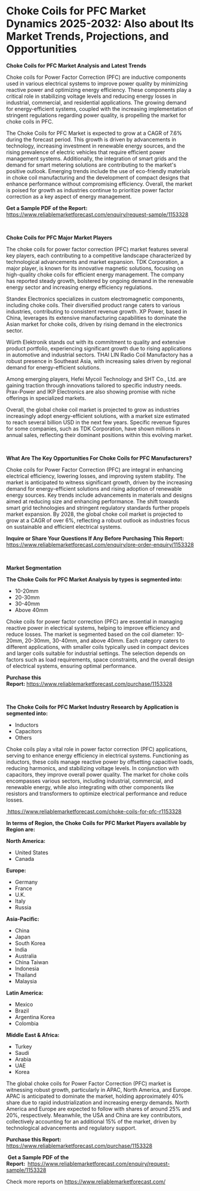 <p><h1>Choke Coils for PFC Market Dynamics 2025-2032: Also about Its Market Trends, Projections, and Opportunities</h1></p><p><strong>Choke Coils for PFC Market Analysis and Latest Trends</strong></p>
<p><p>Choke coils for Power Factor Correction (PFC) are inductive components used in various electrical systems to improve power quality by minimizing reactive power and optimizing energy efficiency. These components play a critical role in stabilizing voltage levels and reducing energy losses in industrial, commercial, and residential applications. The growing demand for energy-efficient systems, coupled with the increasing implementation of stringent regulations regarding power quality, is propelling the market for choke coils in PFC.</p><p>The Choke Coils for PFC Market is expected to grow at a CAGR of 7.6% during the forecast period. This growth is driven by advancements in technology, increasing investment in renewable energy sources, and the rising prevalence of electric vehicles that require efficient power management systems. Additionally, the integration of smart grids and the demand for smart metering solutions are contributing to the market's positive outlook. Emerging trends include the use of eco-friendly materials in choke coil manufacturing and the development of compact designs that enhance performance without compromising efficiency. Overall, the market is poised for growth as industries continue to prioritize power factor correction as a key aspect of energy management.</p></p>
<p><strong>Get a Sample PDF of the Report:&nbsp;</strong> <a href="https://www.reliablemarketforecast.com/enquiry/request-sample/1153328?utm_campaign=2441&utm_medium=2&utm_source=Github&utm_content=ia&utm_term=13022025&utm_id=choke-coils-for-pfc">https://www.reliablemarketforecast.com/enquiry/request-sample/1153328</a></p>
<p>&nbsp;</p>
<p><strong>Choke Coils for PFC Major Market Players</strong></p>
<p><p>The choke coils for power factor correction (PFC) market features several key players, each contributing to a competitive landscape characterized by technological advancements and market expansion. TDK Corporation, a major player, is known for its innovative magnetic solutions, focusing on high-quality choke coils for efficient energy management. The company has reported steady growth, bolstered by ongoing demand in the renewable energy sector and increasing energy efficiency regulations.</p><p>Standex Electronics specializes in custom electromagnetic components, including choke coils. Their diversified product range caters to various industries, contributing to consistent revenue growth. XP Power, based in China, leverages its extensive manufacturing capabilities to dominate the Asian market for choke coils, driven by rising demand in the electronics sector.</p><p>Würth Elektronik stands out with its commitment to quality and extensive product portfolio, experiencing significant growth due to rising applications in automotive and industrial sectors. THAI LIN Radio Coil Manufactory has a robust presence in Southeast Asia, with increasing sales driven by regional demand for energy-efficient solutions.</p><p>Among emerging players, Hefei Mycoil Technology and SHT Co., Ltd. are gaining traction through innovations tailored to specific industry needs. Prax-Power and IKP Electronics are also showing promise with niche offerings in specialized markets.</p><p>Overall, the global choke coil market is projected to grow as industries increasingly adopt energy-efficient solutions, with a market size estimated to reach several billion USD in the next few years. Specific revenue figures for some companies, such as TDK Corporation, have shown millions in annual sales, reflecting their dominant positions within this evolving market.</p></p>
<p>&nbsp;</p>
<p><strong>What Are The Key Opportunities For Choke Coils for PFC Manufacturers?</strong></p>
<p><p>Choke coils for Power Factor Correction (PFC) are integral in enhancing electrical efficiency, lowering losses, and improving system stability. The market is anticipated to witness significant growth, driven by the increasing demand for energy-efficient solutions and rising adoption of renewable energy sources. Key trends include advancements in materials and designs aimed at reducing size and enhancing performance. The shift towards smart grid technologies and stringent regulatory standards further propels market expansion. By 2028, the global choke coil market is projected to grow at a CAGR of over 6%, reflecting a robust outlook as industries focus on sustainable and efficient electrical systems.</p></p>
<p><strong>Inquire or Share Your Questions If Any Before Purchasing This Report:</strong> <a href="https://www.reliablemarketforecast.com/enquiry/pre-order-enquiry/1153328?utm_campaign=2441&utm_medium=2&utm_source=Github&utm_content=ia&utm_term=13022025&utm_id=choke-coils-for-pfc">https://www.reliablemarketforecast.com/enquiry/pre-order-enquiry/1153328</a></p>
<p>&nbsp;</p>
<p><strong>Market Segmentation</strong></p>
<p><strong>The Choke Coils for PFC Market Analysis by types is segmented into:</strong></p>
<p><ul><li>10-20mm</li><li>20-30mm</li><li>30-40mm</li><li>Above 40mm</li></ul></p>
<p><p>Choke coils for power factor correction (PFC) are essential in managing reactive power in electrical systems, helping to improve efficiency and reduce losses. The market is segmented based on the coil diameter: 10-20mm, 20-30mm, 30-40mm, and above 40mm. Each category caters to different applications, with smaller coils typically used in compact devices and larger coils suitable for industrial settings. The selection depends on factors such as load requirements, space constraints, and the overall design of electrical systems, ensuring optimal performance.</p></p>
<p><strong>Purchase this Report:&nbsp;</strong><a href="https://www.reliablemarketforecast.com/purchase/1153328?utm_campaign=2441&utm_medium=2&utm_source=Github&utm_content=ia&utm_term=13022025&utm_id=choke-coils-for-pfc">https://www.reliablemarketforecast.com/purchase/1153328</a></p>
<p>&nbsp;</p>
<p><strong>The Choke Coils for PFC Market Industry Research by Application is segmented into:</strong></p>
<p><ul><li>Inductors</li><li>Capacitors</li><li>Others</li></ul></p>
<p><p>Choke coils play a vital role in power factor correction (PFC) applications, serving to enhance energy efficiency in electrical systems. Functioning as inductors, these coils manage reactive power by offsetting capacitive loads, reducing harmonics, and stabilizing voltage levels. In conjunction with capacitors, they improve overall power quality. The market for choke coils encompasses various sectors, including industrial, commercial, and renewable energy, while also integrating with other components like resistors and transformers to optimize electrical performance and reduce losses.</p></p>
<p><a href="https://www.reliablemarketforecast.com/choke-coils-for-pfc-r1153328?utm_campaign=2441&utm_medium=2&utm_source=Github&utm_content=ia&utm_term=13022025&utm_id=choke-coils-for-pfc">&nbsp;https://www.reliablemarketforecast.com/choke-coils-for-pfc-r1153328</a></p>
<p><strong>In terms of Region, the Choke Coils for PFC Market Players available by Region are:</strong></p>
<p>
    <p> <strong> North America: </strong>
        <ul>
            <li>United States</li>
            <li>Canada</li>
        </ul>
        </p> 
    <p> <strong> Europe: </strong>
        <ul>
            <li>Germany</li>
            <li>France</li>
            <li>U.K.</li>
            <li>Italy</li>
            <li>Russia</li>
        </ul>
        </p> 
    <p> <strong> Asia-Pacific: </strong>
        <ul>
            <li>China</li>
            <li>Japan</li>
            <li>South Korea</li>
            <li>India</li>
            <li>Australia</li>
            <li>China Taiwan</li>
            <li>Indonesia</li>
            <li>Thailand</li>
            <li>Malaysia</li>
        </ul>
        </p> 
    <p> <strong> Latin America: </strong>
        <ul>
            <li>Mexico</li>
            <li>Brazil</li>
            <li>Argentina Korea</li>
            <li>Colombia</li>
        </ul>
        </p> 
    <p> <strong> Middle East & Africa: </strong>
        <ul>
            <li>Turkey</li>
            <li>Saudi</li>
            <li>Arabia</li>
            <li>UAE</li>
            <li>Korea</li>
        </ul>
    </p>
    </p>
<p><p>The global choke coils for Power Factor Correction (PFC) market is witnessing robust growth, particularly in APAC, North America, and Europe. APAC is anticipated to dominate the market, holding approximately 40% share due to rapid industrialization and increasing energy demands. North America and Europe are expected to follow with shares of around 25% and 20%, respectively. Meanwhile, the USA and China are key contributors, collectively accounting for an additional 15% of the market, driven by technological advancements and regulatory support.</p></p>
<p><strong>Purchase this Report: </strong><a href="https://www.reliablemarketforecast.com/purchase/1153328?utm_campaign=2441&utm_medium=2&utm_source=Github&utm_content=ia&utm_term=13022025&utm_id=choke-coils-for-pfc">https://www.reliablemarketforecast.com/purchase/1153328</a></p>
<p>&nbsp;<strong>Get a Sample PDF of the Report:&nbsp;&nbsp;</strong><a href="https://www.reliablemarketforecast.com/enquiry/request-sample/1153328?utm_campaign=2441&utm_medium=2&utm_source=Github&utm_content=ia&utm_term=13022025&utm_id=choke-coils-for-pfc">https://www.reliablemarketforecast.com/enquiry/request-sample/1153328</a></p>
<p><strong></strong></p>
<p>Check more reports on <a href="https://www.reliablemarketforecast.com/?utm_campaign=2441&utm_medium=2&utm_source=Github&utm_content=ia&utm_term=13022025&utm_id=choke-coils-for-pfc">https://www.reliablemarketforecast.com/</a></p>